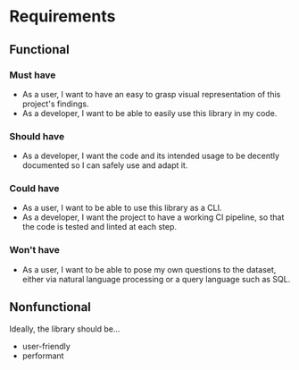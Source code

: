 # Requirements

## Functional

### Must have

- As a user, I want to have an easy to grasp visual representation
  of this project's findings.
- As a developer, I want to be able to easily use this library in my code.

### Should have

- As a developer, I want the code and its intended usage
  to be decently documented so I can safely use and adapt it.

### Could have

- As a user, I want to be able to use this library as a CLI.
- As a developer, I want the project to have a working CI pipeline,
  so that the code is tested and linted at each step.

### Won't have

- As a user, I want to be able to pose my own questions to the dataset,
  either via natural language processing or a query language such as SQL.

## Nonfunctional

Ideally, the library should be...

- user-friendly
- performant
